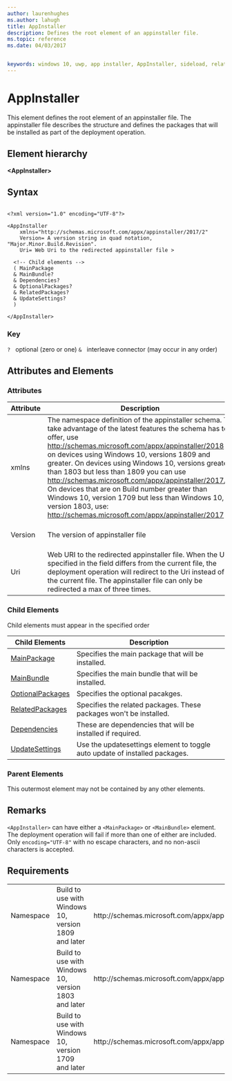 ```yaml
---
author: laurenhughes
ms.author: lahugh
title: AppInstaller
description: Defines the root element of an appinstaller file.
ms.topic: reference
ms.date: 04/03/2017


keywords: windows 10, uwp, app installer, AppInstaller, sideload, related set, optional packages
---
```


# AppInstaller

This element defines the root element of an appinstaller file. The appinstaller file describes the structure and defines the packages that will be installed as part of the deployment operation. 

## Element hierarchy

<b>&lt;AppInstaller&gt;</b>

## Syntax
```syntax

<?xml version="1.0" encoding="UTF-8"?>

<AppInstaller 
    xmlns="http://schemas.microsoft.com/appx/appinstaller/2017/2"
    Version= A version string in quad notation, "Major.Minor.Build.Revision".
    Uri= Web Uri to the redirected appinstaller file >

  <!-- Child elements -->
  ( MainPackage
  & MainBundle?
  & Dependencies?
  & OptionalPackages?
  & RelatedPackages?
  & UpdateSettings?
  )

</AppInstaller>
```

### Key
`?`   optional (zero or one)
`&`   interleave connector (may occur in any order)

## Attributes and Elements

### Attributes

| Attribute | Description | Data type | Required |
|-----------|-------------|-----------|----------|
| xmlns | The namespace definition of the appinstaller schema. To take advantage of the latest features the schema has to offer, use http://schemas.microsoft.com/appx/appinstaller/2018 on devices using Windows 10, versions 1809 and greater. On devices using Windows 10, versions greater than 1803 but less than 1809 you can use http://schemas.microsoft.com/appx/appinstaller/2017/2. On devices that are on Build number greater than Windows 10, version 1709 but less than Windows 10, version 1803, use: http://schemas.microsoft.com/appx/appinstaller/2017 | URI as a string between 1 and 2084 characters in length. |  Yes |
| Version | The version of appinstaller file |   A version string in quad notation, "Major.Minor.Build.Revision". | Yes |
| Uri | Web URI to the redirected appinstaller file. When the Uri specified in the field differs from the current file, the deployment operation will redirect to the Uri instead of the current file. The appinstaller file can only be redirected a max of three times. | Web URI as a string between 1 and 2084 characters in length.| Yes |


### Child Elements

Child elements must appear in the specified order

| Child Elements | Description |
|----------------|-------------|
| [MainPackage](element-main-package.md) | Specifies the main package that will be installed. |
| [MainBundle](element-main-bundle.md) | Specifies the main bundle that will be installed. |
| [OptionalPackages](element-optional-packages.md) | Specifies the optional pacakges. |
| [RelatedPackages](element-related-packages.md) | Specifies the related packages. These packages won't be installed. |
| [Dependencies](element-dependencies.md) | These are dependencies that will be installed if required. |
| [UpdateSettings](element-update-settings.md) | Use the updatesettings element to toggle auto update of installed packages. |

### Parent Elements

This outermost element may not be contained by any other elements.

## Remarks
`<AppInstaller>` can have either a `<MainPackage>` or `<MainBundle>` element. The deployment operation will fail if more than one of either are included.
Only `encoding="UTF-8"` with no escape characters, and no non-ascii characters is accepted.

## Requirements
<table>
    <tbody>
        <tr>
            <td>Namespace</td>
            <td>Build to use with Windows 10, version 1809 and later</td>
            <td>http://schemas.microsoft.com/appx/appinstaller/2018 </td>
        </tr>
        <tr>
            <td>Namespace</td>
            <td>Build to use with Windows 10, version 1803 and later</td>
            <td>http://schemas.microsoft.com/appx/appinstaller/2017/2 </td>
        </tr>
        <tr>
            <td>Namespace</td>
            <td>Build to use with Windows 10, version 1709 and later</td>
            <td>http://schemas.microsoft.com/appx/appinstaller/2017 </td>
        </tr>
    </tbody>
</table>